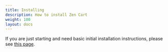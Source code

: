 ```yaml
---
title: Installing
description: How to install Zen Cart 
weight: 100
layout: docs
---
```


If you are just starting and need basic initial installation instructions, please see 
[this page](/user/first_steps/how_do_i_install/).
